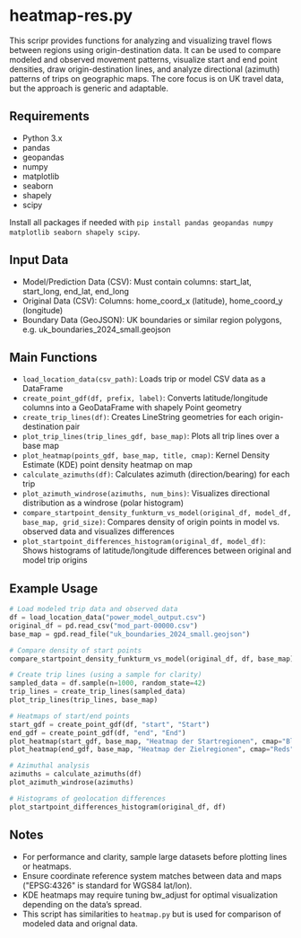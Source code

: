 # heatmap-res.py
This scripr provides functions for analyzing and visualizing travel flows between regions using origin-destination data. 
It can be used to compare modeled and observed movement patterns, visualize start and end point densities, 
draw origin-destination lines, and analyze directional (azimuth) patterns of trips on geographic maps. 
The core focus is on UK travel data, but the approach is generic and adaptable.

## Requirements
- Python 3.x
- pandas
- geopandas
- numpy
- matplotlib
- seaborn
- shapely
- scipy

Install all packages if needed with `pip install pandas geopandas numpy matplotlib seaborn shapely scipy`.

## Input Data
- Model/Prediction Data (CSV): Must contain columns: start_lat, start_long, end_lat, end_long
- Original Data (CSV): Columns: home_coord_x (latitude), home_coord_y (longitude)
- Boundary Data (GeoJSON): UK boundaries or similar region polygons, e.g. uk_boundaries_2024_small.geojson

## Main Functions
- `load_location_data(csv_path)`: Loads trip or model CSV data as a DataFrame
- `create_point_gdf(df, prefix, label)`: Converts latitude/longitude columns into a GeoDataFrame with shapely Point geometry
- `create_trip_lines(df)`: Creates LineString geometries for each origin-destination pair
- `plot_trip_lines(trip_lines_gdf, base_map)`: Plots all trip lines over a base map
- `plot_heatmap(points_gdf, base_map, title, cmap)`: Kernel Density Estimate (KDE) point density heatmap on map
- `calculate_azimuths(df)`: Calculates azimuth (direction/bearing) for each trip
- `plot_azimuth_windrose(azimuths, num_bins)`: Visualizes directional distribution as a windrose (polar histogram)
- `compare_startpoint_density_funkturm_vs_model(original_df, model_df, base_map, grid_size)`: Compares density of origin points in model vs. observed data and visualizes differences
- `plot_startpoint_differences_histogram(original_df, model_df)`: Shows histograms of latitude/longitude differences between original and model trip origins

## Example Usage

```python
# Load modeled trip data and observed data
df = load_location_data("power_model_output.csv")
original_df = pd.read_csv("mod_part-00000.csv")
base_map = gpd.read_file("uk_boundaries_2024_small.geojson")

# Compare density of start points
compare_startpoint_density_funkturm_vs_model(original_df, df, base_map)

# Create trip lines (using a sample for clarity)
sampled_data = df.sample(n=1000, random_state=42)
trip_lines = create_trip_lines(sampled_data)
plot_trip_lines(trip_lines, base_map)

# Heatmaps of start/end points
start_gdf = create_point_gdf(df, "start", "Start")
end_gdf = create_point_gdf(df, "end", "End")
plot_heatmap(start_gdf, base_map, "Heatmap der Startregionen", cmap="Blues")
plot_heatmap(end_gdf, base_map, "Heatmap der Zielregionen", cmap="Reds")

# Azimuthal analysis
azimuths = calculate_azimuths(df)
plot_azimuth_windrose(azimuths)

# Histograms of geolocation differences
plot_startpoint_differences_histogram(original_df, df)
```

## Notes
- For performance and clarity, sample large datasets before plotting lines or heatmaps.
- Ensure coordinate reference system matches between data and maps ("EPSG:4326" is standard for WGS84 lat/lon).
- KDE heatmaps may require tuning bw_adjust for optimal visualization depending on the data’s spread.
- This script has similarities to `heatmap.py` but is used for comparison of modeled data and orignal data.

